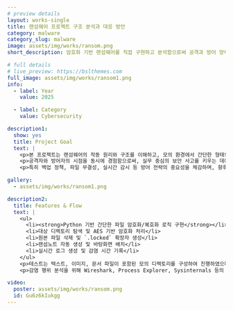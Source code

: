 ```yaml
---
# preview details
layout: works-single
title: 랜섬웨어 프로젝트 구조 분석과 대응 방안
category: malware
category_slug: malware
image: assets/img/works/ransom.png
short_description: 암호화 기반 랜섬웨어를 직접 구현하고 분석함으로써 공격과 방어 양측 시점에서 사이버보안 대응 전략을 도출한 프로젝트

# full details
# live_preview: https://bslthemes.com
full_image: assets/img/works/ransom1.png
info:
  - label: Year
    value: 2025

  - label: Category
    value: Cybersecurity

description1:
  show: yes
  title: Project Goal
  text: |
    <p>본 프로젝트는 랜섬웨어의 작동 원리와 구조를 이해하고, 모의 환경에서 간단한 형태의 암호화 기반 랜섬웨어를 직접 구현 및 분석한 사례를 담고 있습니다.</p>
    <p>공격자와 방어자의 시점을 동시에 경험함으로써, 실무 중심의 보안 사고를 키우는 데에 중점을 두었습니다. 암호화 대상 탐색, 파일 암호화 및 삭제, 랜섬노트 생성 등의 흐름을 실제로 구현하고, 가상 환경 내에서 그 영향을 분석했습니다.</p>
    <p>특히 백업 정책, 파일 무결성, 실시간 감시 등 방어 전략의 중요성을 체감하며, 향후 보안 대응 전략 수립 시 고려해야 할 점들을 구체적으로 도출했습니다.</p>

gallery:
  - assets/img/works/ransom1.png

description2:
  title: Features & Flow
  text: |
    <ul>
      <li><strong>Python 기반 간단한 파일 암호화/복호화 로직 구현</strong></li>
      <li>대상 디렉토리 탐색 및 AES 기반 암호화 처리</li>
      <li>원본 파일 삭제 및 `.locked` 확장자 생성</li>
      <li>랜섬노트 자동 생성 및 바탕화면 배치</li>
      <li>실시간 로그 생성 및 감염 시간 기록</li>
    </ul>
    <p>테스트는 텍스트, 이미지, 문서 파일이 포함된 모의 디렉토리를 구성하여 진행하였으며, 복호화 실패 시 데이터 손실 가능성까지 포함하여 시뮬레이션했습니다.</p>
    <p>감염 행위 분석을 위해 Wireshark, Process Explorer, Sysinternals 등의 도구를 활용하였고, 실행 흐름 및 이상 행위 탐지를 중심으로 패턴을 정리했습니다.</p>

video:
  poster: assets/img/works/ransom.png
  id: Gu6z6kIukgg
---
```

